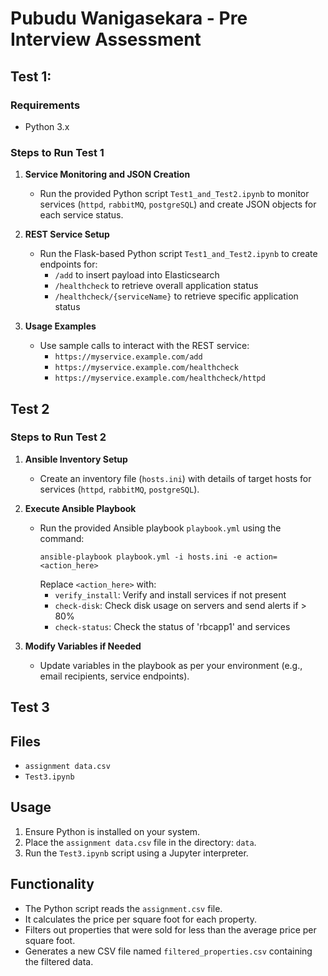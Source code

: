 # Pubudu Wanigasekara - Pre Interview Assessment

## Test 1:

### Requirements
- Python 3.x

### Steps to Run Test 1
1. **Service Monitoring and JSON Creation**
    - Run the provided Python script `Test1_and_Test2.ipynb` to monitor services (`httpd`, `rabbitMQ`, `postgreSQL`) and create JSON objects for each service status.

2. **REST Service Setup**
    - Run the Flask-based Python script `Test1_and_Test2.ipynb` to create endpoints for:
        - `/add` to insert payload into Elasticsearch
        - `/healthcheck` to retrieve overall application status
        - `/healthcheck/{serviceName}` to retrieve specific application status

3. **Usage Examples**
    - Use sample calls to interact with the REST service:
        - `https://myservice.example.com/add`
        - `https://myservice.example.com/healthcheck`
        - `https://myservice.example.com/healthcheck/httpd`

## Test 2

### Steps to Run Test 2
1. **Ansible Inventory Setup**
    - Create an inventory file (`hosts.ini`) with details of target hosts for services (`httpd`, `rabbitMQ`, `postgreSQL`).

2. **Execute Ansible Playbook**
    - Run the provided Ansible playbook `playbook.yml` using the command:
        ```
        ansible-playbook playbook.yml -i hosts.ini -e action=<action_here>
        ```
        Replace `<action_here>` with:
        - `verify_install`: Verify and install services if not present
        - `check-disk`: Check disk usage on servers and send alerts if > 80%
        - `check-status`: Check the status of 'rbcapp1' and services

3. **Modify Variables if Needed**
    - Update variables in the playbook as per your environment (e.g., email recipients, service endpoints).


## Test 3

## Files
- `assignment data.csv`
- `Test3.ipynb`

## Usage
1. Ensure Python is installed on your system.
2. Place the `assignment data.csv` file in the directory: `data`.
3. Run the `Test3.ipynb` script using a Jupyter interpreter.

## Functionality
- The Python script reads the `assignment.csv` file.
- It calculates the price per square foot for each property.
- Filters out properties that were sold for less than the average price per square foot.
- Generates a new CSV file named `filtered_properties.csv` containing the filtered data.


